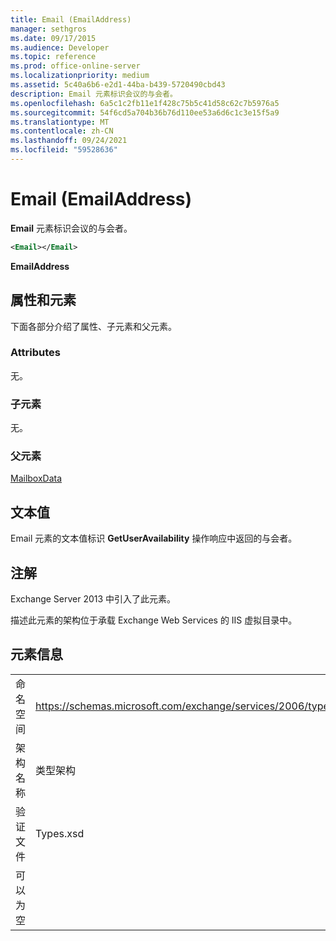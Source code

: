 ```yaml
---
title: Email (EmailAddress)
manager: sethgros
ms.date: 09/17/2015
ms.audience: Developer
ms.topic: reference
ms.prod: office-online-server
ms.localizationpriority: medium
ms.assetid: 5c40a6b6-e2d1-44ba-b439-5720490cbd43
description: Email 元素标识会议的与会者。
ms.openlocfilehash: 6a5c1c2fb11e1f428c75b5c41d58c62c7b5976a5
ms.sourcegitcommit: 54f6cd5a704b36b76d110ee53a6d6c1c3e15f5a9
ms.translationtype: MT
ms.contentlocale: zh-CN
ms.lasthandoff: 09/24/2021
ms.locfileid: "59528636"
---
```

# <a name="email-emailaddress"></a>Email (EmailAddress)

**Email** 元素标识会议的与会者。 
  
```XML
<Email></Email>
```

 **EmailAddress**
## <a name="attributes-and-elements"></a>属性和元素

下面各部分介绍了属性、子元素和父元素。
  
### <a name="attributes"></a>Attributes

无。
  
### <a name="child-elements"></a>子元素

无。
  
### <a name="parent-elements"></a>父元素

[MailboxData](mailboxdata.md)
  
## <a name="text-value"></a>文本值

Email 元素的文本值标识 **GetUserAvailability** 操作响应中返回的与会者。 
  
## <a name="remarks"></a>注解

Exchange Server 2013 中引入了此元素。
  
描述此元素的架构位于承载 Exchange Web Services 的 IIS 虚拟目录中。
  
## <a name="element-information"></a>元素信息

|||
|:-----|:-----|
|命名空间  <br/> |https://schemas.microsoft.com/exchange/services/2006/types  <br/> |
|架构名称  <br/> |类型架构  <br/> |
|验证文件  <br/> |Types.xsd  <br/> |
|可以为空  <br/> ||
   

